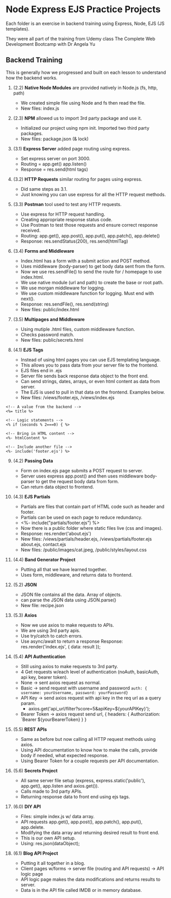 # Node Express EJS Practice Projects

Each folder is an exercise in backend training using Express, Node, EJS (JS templates).

They were all part of the training from Udemy class The Complete Web Development Bootcamp with Dr Angela Yu

## Backend Training

This is generally how we progressed and built on each lesson to understand how the backend works.

1. (2.2) **Native Node Modules** are provided natively in Node.js (fs, http, path)
   * We created simple file using Node and fs then read the file.
   * New files: index.js

2. (2.3) **NPM** allowed us to import 3rd party package and use it.
   * Initialized our project using npm init. Imported two third party packages.
   * New files: package.json (& lock)

3. (3.1) **Express Server** added page routing using express.
   * Set express server on port 3000.
   * Routing = app.get() app.listen()
   * Response = res.send(html tags)

4. (3.2) **HTTP Requests** similar routing for pages using express.
   * Did same steps as 3.1.
   * Just knowing you can use express for all the HTTP request methods.

5. (3.3) **Postman** tool used to test any HTTP requests.
   * Use express for HTTP request handling.
   * Creating appropriate response status code.
   * Use Postman to test those requests and ensure correct response received.
   * Routing: app.get(), app.post(), app.put(), app.patch(), app.delete()
   * Response: res.sendStatus(200), res.send(htmlTag)

6. (3.4) **Forms and Middleware**
   * Index.html has a form with a submit action and POST method.
   * Uses middleware (body-parser) to get body data sent from the form.
   * Now we use res.sendFile() to send the route for / homepage to use index.html.
   * We use native module (url and path) to create the base or root path.
   * We use morgan middleware for logging.
   * We use custom middleware function for logging. Must end with next().
   * Response: res.sendFile(), res.send(string)
   * New files: public/index.html

7. (3.5) **Multipages and Middleware**
   * Using mutiple .html files, custom middleware function.
   * Checks password match.
   * New files: public/secrets.html

8. (4.1) **EJS Tags**
   * Instead of using html pages you can use EJS templating language.
   * This allows you to pass data from your server file to the frontend.
   * EJS files end in .ejs
   * Server file sends back response data object to the front end.
   * Can send strings, dates, arrays, or even html content as data from server.
   * The EJS is used to pull in that data on the frontend. Examples below.
   * New files: /views/footer.ejs, /views/index.ejs

  ```
<!-- A value from the backend -->
<%= title %>

<!-- Logic statements -->
<% if (seconds % 2===0) { %>

<!-- Bring in HTML content -->
<%- htmlContent %>

<!-- Include another file -->
<%- include('footer.ejs') %>
  ```

9.  (4.2) **Passing Data**
    * Form on index.ejs page submits a POST request to server.
    * Server uses express app.post() and then uses middleware body-parser to get the request body data from form.
    * Can return data object to frontend.

10. (4.3) **EJS Partials**
    * Partials are files that contain part of HTML code such as header and footer.
    * Partials can be used on each page to reduce redundancy.
    * <%- include("partials/footer.ejs") %>
    * Now there is a public folder where static files live (css and images).
    * Response: res.render('about.ejs')
    * New files: /views/partials/header.ejs, /views/partials/footer.ejs about.ejs, contact.ejs
    * New files: /public/images/cat.jpeg, /public/styles/layout.css

11. (4.4) **Band Generator Project**
    * Putting all that we have learned together.
    * Uses form, middleware, and returns data to frontend.

12. (5.2) **JSON**
    * JSON file contains all the data. Array of objects.
    * can parse the JSON data using JSON.parse()
    * New file: recipe.json

13. (5.3) **Axios**
    * Now we use axios to make requests to APIs.
    * We are using 3rd party apis.
    * Use try/catch to catch errors.
    * Use async/await to return a response
    Response: res.render('index.ejs', { data: result });

14. (5.4) **API Authentication**
    * Still using axios to make requests to 3rd party.
    * 4 Get requests w/each level of authentication (noAuth, basicAuth, api key, bearer token).
    * None -> sent axios request as normal.
    * Basic -> send request with username and password `auth: { username: yourUsername, password: yourPassword}`
    * API Key -> send axios request with api key in the req url as a query param.
      * axios.get('api_url/filter?score=5&apiKey=${yourAPIKey}');
    * Bearer Token -> axios request send url, { headers: { Authorization: `Bearer ${yourBearerToken} } }

15. (5.5) **REST APIs**
    * Same as before but now calling all HTTP request methods using axios.
    * Using API documentation to know how to make the calls, provide body if needed, what expected response.
    * Using Bearer Token for a couple requests per API documentation.

16. (5.6) **Secrets Project**
    * All same server file setup (express, express.static('public'), app.get(), app.listen and axios.get()).
    * Calls made to 3rd party APIs.
    * Returning response data to front end using ejs tags.

17. (6.0) **DIY API**
    * Files: simple index.js w/ data array.
    * API requests app.get(), app.post(), app.patch(), app.put(), app.delete.
    * Modifying the data array and returning desired result to front end.
    * This is our own API setup.
    * Using: res.json(dataObject);

18. (6.1) **Blog API Project**
    * Putting it all together in a blog.
    * Client pages w/forms -> server file (routing and API requests) -> API logic page
    * API logic page makes the data modifications and returns results to server.
    * Data is in the API file called IMDB or in memory database.
